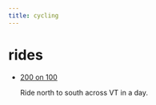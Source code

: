 ```yaml
---
title: cycling
---
```


# rides

- [200 on 100](http://100-200.org/)

  Ride north to south across VT in a day.
